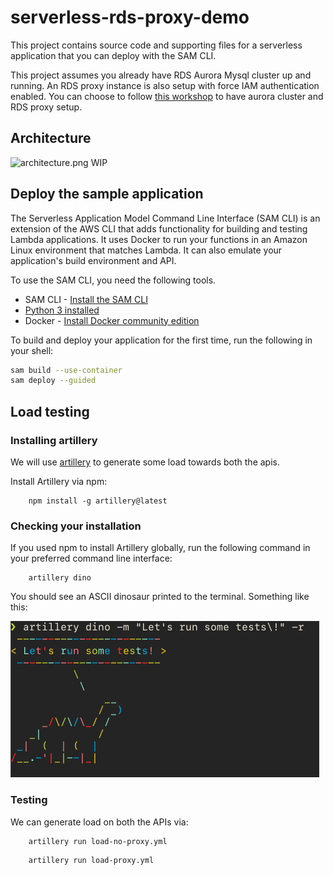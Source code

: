 # serverless-rds-proxy-demo

This project contains source code and supporting files for a serverless application that you can deploy with the SAM CLI.

This project assumes you already have RDS Aurora Mysql cluster up and running. An RDS proxy instance
is also setup with force IAM authentication enabled. You can choose to follow [this workshop](https://awsauroralabsmy.com/) to have aurora cluster and 
RDS proxy setup.

## Architecture

![architecture.png](architecture.png) WIP


## Deploy the sample application

The Serverless Application Model Command Line Interface (SAM CLI) is an extension of the AWS CLI that adds functionality for building and testing Lambda applications. It uses Docker to run your functions in an Amazon Linux environment that matches Lambda. It can also emulate your application's build environment and API.

To use the SAM CLI, you need the following tools.

* SAM CLI - [Install the SAM CLI](https://docs.aws.amazon.com/serverless-application-model/latest/developerguide/serverless-sam-cli-install.html)
* [Python 3 installed](https://www.python.org/downloads/)
* Docker - [Install Docker community edition](https://hub.docker.com/search/?type=edition&offering=community)

To build and deploy your application for the first time, run the following in your shell:

```bash
sam build --use-container
sam deploy --guided
```

## Load testing

### Installing artillery
We will use [artillery](https://artillery.io/docs/guides/overview/welcome.html) to generate some load towards both the apis.

Install Artillery via npm:

```
    npm install -g artillery@latest

```

### Checking your installation

If you used npm to install Artillery globally, run the following command in your preferred command line interface:

```
    artillery dino

```

You should see an ASCII dinosaur printed to the terminal. Something like this:

![img.png](img.png)

### Testing

We can generate load on both the APIs via:

```
    artillery run load-no-proxy.yml
```

```
    artillery run load-proxy.yml
```